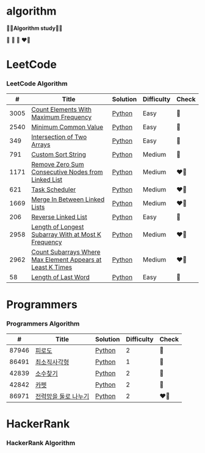 # algorithm
**👩‍💻Algorithm study👩‍💻**

💛 💙 🩷 ❤️‍🔥 

LeetCode
========

### LeetCode Algorithm


| # | Title | Solution | Difficulty | Check |
|---| ----- | -------- | ---------- | ------| 
|3005|[Count Elements With Maximum Frequency](https://leetcode.com/problems/count-elements-with-maximum-frequency/) | [Python](./leetcode/3005/countElements.py)|Easy|💛|
|2540|[Minimum Common Value](https://leetcode.com/problems/minimum-common-value/) | [Python](./leetcode/2540/minimumCommonValue.py)|Easy|💛|
|349|[Intersection of Two Arrays](https://leetcode.com/problems/intersection-of-two-arrays/) | [Python](./leetcode/349/intersectionOfTwoArrays.py)|Easy|💛|
|791|[Custom Sort String](https://leetcode.com/problems/custom-sort-string/) | [Python](./leetcode/791/customSortString.py)|Medium|💙|
|1171|[Remove Zero Sum Consecutive Nodes from Linked List](https://leetcode.com/problems/remove-zero-sum-consecutive-nodes-from-linked-list/) | [Python](./leetcode/1171/removeZeroSum.py)|Medium|❤️‍🔥|
|621|[Task Scheduler](https://leetcode.com/problems/task-scheduler/) | [Python](./leetcode/621/taskScheduler.py)|Medium|❤️‍🔥|
|1669|[Merge In Between Linked Lists](https://leetcode.com/problems/merge-in-between-linked-lists/) | [Python](./leetcode/1669/mergeInBetweenLinkedList.py)|Medium|❤️‍🔥|
|206|[Reverse Linked List](https://leetcode.com/problems/reverse-linked-list/?envType=daily-question&envId=2024-03-21) | [Python](./leetcode/206/reverseLinkedList.py)|Easy|💙|
|2958|[Length of Longest Subarray With at Most K Frequency](https://leetcode.com/problems/length-of-longest-subarray-with-at-most-k-frequency/description/) | [Python](./leetcode/2958/lengthOfLongestSubarray.py)|Medium|❤️‍🔥|
|2962|[Count Subarrays Where Max Element Appears at Least K Times](https://leetcode.com/problems/count-subarrays-where-max-element-appears-at-least-k-times/description/?envType=daily-question&envId=2024-03-29) | [Python](./leetcode/2962/countSubarrayMax.py)|Medium|❤️‍🔥|
|58|[Length of Last Word](https://leetcode.com/problems/length-of-last-word/description/) | [Python](./leetcode/58/lenthOfLastWord.py)|Easy|💛|

Programmers
========

### Programmers Algorithm
| # | Title | Solution | Difficulty | Check |
|---| ----- | -------- | ---------- | ------| 
|87946|[피로도](https://school.programmers.co.kr/learn/courses/30/lessons/87946) | [Python](./programmers/87946/dungeons.py)|2|💙|
|86491|[최소직사각형](https://school.programmers.co.kr/learn/courses/30/lessons/86491) | [Python](./programmers/86491/wallet.py)|1|💛|
|42839|[소수찾기](https://school.programmers.co.kr/learn/courses/30/lessons/42839) | [Python](./programmers/42839/findPrime.py)|2|💙|
|42842|[카펫](https://school.programmers.co.kr/learn/courses/30/lessons/42842) | [Python](./programmers/42842/yellowBrown.py)|2|💛|
|86971|[전력망을 둘로 나누기](https://school.programmers.co.kr/learn/courses/30/lessons/86971) | [Python](./programmers/86971/devideLine.py)|2|❤️‍🔥|


HackerRank
========

### HackerRank Algorithm

